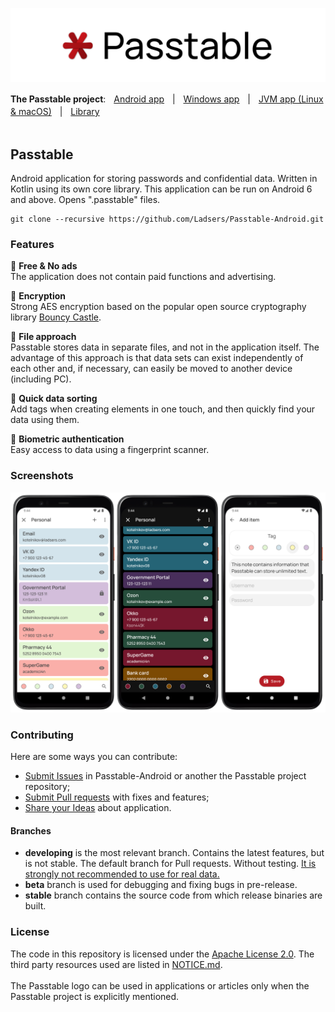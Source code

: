 ![cover](https://github.com/Ladsers/Passtable-Android/raw/developing/.github/readme/github_readme_cover.png)

**The Passtable project**:ㅤ<ins>Android app</ins>ㅤ|ㅤ[Windows app](https://github.com/Ladsers/Passtable-for-Windows)ㅤ|ㅤ[JVM app (Linux & macOS)](https://github.com/Ladsers/Passtable-JVM)ㅤ|ㅤ[Library](https://github.com/Ladsers/Passtable-Lib)
</br></br>


## Passtable
Android application for storing passwords and confidential data. Written in Kotlin using its own core library. This application can be run on Android 6 and above. Opens ".passtable" files.

```
git clone --recursive https://github.com/Ladsers/Passtable-Android.git
```

### Features
🔸 **Free & No ads** </br>
The application does not contain paid functions and advertising.

🔸 **Encryption** </br>
Strong AES encryption based on the popular open source cryptography library [Bouncy Castle](https://www.bouncycastle.org/).

🔸 **File approach** </br>
Passtable stores data in separate files, and not in the application itself. The advantage of this approach is that data sets can exist independently of each other and, if necessary, can easily be moved to another device (including PC).

🔸 **Quick data sorting** </br>
Add tags when creating elements in one touch, and then quickly find your data using them.

🔸 **Biometric authentication** </br>
Easy access to data using a fingerprint scanner.

### Screenshots
![screenshot](https://github.com/Ladsers/Passtable-Android/raw/developing/.github/readme/github_smartphone.png)

### Contributing
Here are some ways you can contribute:
+ [Submit Issues](https://github.com/Ladsers/Passtable-Android/issues/new/choose) in Passtable-Android or another the Passtable project repository;
+ [Submit Pull requests](https://github.com/Ladsers/Passtable-Android/pulls) with fixes and features;
+ [Share your Ideas](https://github.com/Ladsers/Passtable-Android/discussions/categories/ideas) about application.

#### Branches
+ **developing** is the most relevant branch. Contains the latest features, but is not stable. The default branch for Pull requests. Without testing. <ins>It is strongly not recommended to use for real data.</ins>
+ **beta** branch is used for debugging and fixing bugs in pre-release.
+ **stable** branch contains the source code from which release binaries are built.

### License
The code in this repository is licensed under the [Apache License 2.0](https://github.com/Ladsers/Passtable-Android/blob/master/LICENSE.md). The third party resources used are listed in [NOTICE.md](https://github.com/Ladsers/Passtable-Android/blob/master/NOTICE.md).
</br></br>
The Passtable logo can be used in applications or articles only when the Passtable project is explicitly mentioned.
